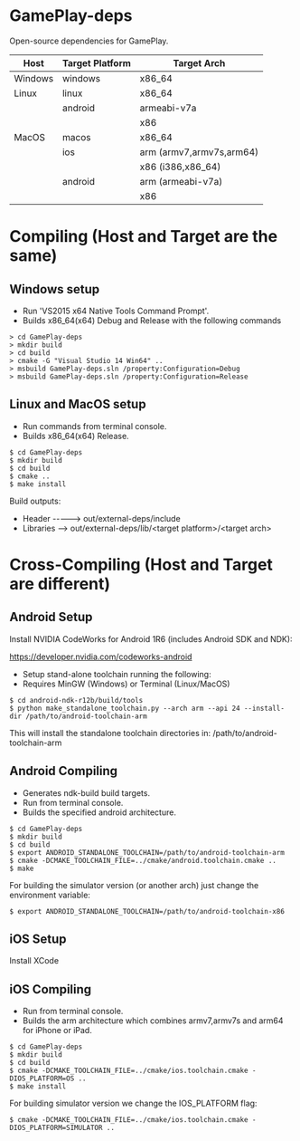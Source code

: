 GamePlay-deps
=============

Open-source dependencies for GamePlay.

| Host     | Target Platform             | Target Arch                            
|----------|-----------------------------|----------------------------------------
| Windows  | windows                     | x86_64
| Linux    | linux                       | x86_64
|          | android                     | armeabi-v7a
|          |                             | x86
| MacOS    | macos                       | x86_64                                 
|          | ios                         | arm (armv7,armv7s,arm64) 
|          |                             | x86 (i386,x86_64)
|          | android                     | arm (armeabi-v7a)
|          |                             | x86


# Compiling (Host and Target are the same)

## Windows setup

* Run 'VS2015 x64 Native Tools Command Prompt'. 
* Builds x86_64(x64) Debug and Release with the following commands

```
> cd GamePlay-deps
> mkdir build
> cd build
> cmake -G "Visual Studio 14 Win64" ..
> msbuild GamePlay-deps.sln /property:Configuration=Debug
> msbuild GamePlay-deps.sln /property:Configuration=Release
```

## Linux and MacOS setup
* Run commands from terminal console.
* Builds x86_64(x64) Release. 

```
$ cd GamePlay-deps
$ mkdir build
$ cd build
$ cmake ..
$ make install

```

Build outputs:

* Header ----->     out/external-deps/include
* Libraries -->     out/external-deps/lib/\<target platform\>/\<target arch\>

# Cross-Compiling (Host and Target are different)

## Android Setup

Install NVIDIA CodeWorks for Android 1R6 (includes Android SDK and NDK):

https://developer.nvidia.com/codeworks-android

* Setup stand-alone toolchain running the following:
* Requires MinGW (Windows) or Terminal (Linux/MacOS)

```
$ cd android-ndk-r12b/build/tools
$ python make_standalone_toolchain.py --arch arm --api 24 --install-dir /path/to/android-toolchain-arm
```

This will install the standalone toolchain directories in: 
/path/to/android-toolchain-arm

## Android Compiling

* Generates ndk-build build targets.
* Run from terminal console.
* Builds the specified android architecture.

```
$ cd GamePlay-deps
$ mkdir build
$ cd build
$ export ANDROID_STANDALONE_TOOLCHAIN=/path/to/android-toolchain-arm
$ cmake -DCMAKE_TOOLCHAIN_FILE=../cmake/android.toolchain.cmake ..
$ make
```
For building the simulator version (or another arch) just change the environment variable:

` $ export ANDROID_STANDALONE_TOOLCHAIN=/path/to/android-toolchain-x86 `


## iOS Setup

Install XCode

## iOS Compiling

* Run from terminal console.
* Builds the arm architecture which combines armv7,armv7s and arm64 for iPhone or iPad.

```
$ cd GamePlay-deps
$ mkdir build
$ cd build
$ cmake -DCMAKE_TOOLCHAIN_FILE=../cmake/ios.toolchain.cmake -DIOS_PLATFORM=OS ..
$ make install
```

For building simulator version we change the IOS_PLATFORM flag:

` $ cmake -DCMAKE_TOOLCHAIN_FILE=../cmake/ios.toolchain.cmake -DIOS_PLATFORM=SIMULATOR .. `
